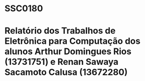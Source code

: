 # SSC0180


# Relatório dos Trabalhos de Eletrônica para Computação dos alunos Arthur Domingues Rios (13731751) e Renan Sawaya Sacamoto Calusa (13672280)
